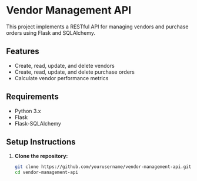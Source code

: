 # Vendor Management API

This project implements a RESTful API for managing vendors and purchase orders using Flask and SQLAlchemy.

## Features
- Create, read, update, and delete vendors
- Create, read, update, and delete purchase orders
- Calculate vendor performance metrics

## Requirements
- Python 3.x
- Flask
- Flask-SQLAlchemy

## Setup Instructions

1. **Clone the repository:**
   ```bash
   git clone https://github.com/yourusername/vendor-management-api.git
   cd vendor-management-api
